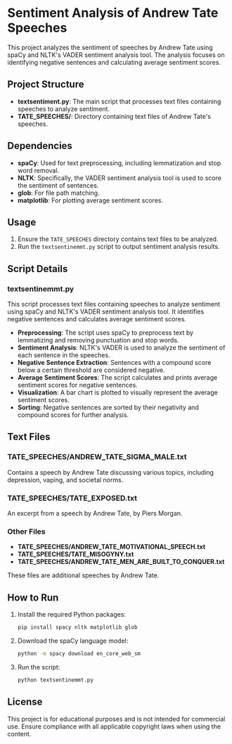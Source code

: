# Sentiment Analysis of Andrew Tate Speeches

This project analyzes the sentiment of speeches by Andrew Tate using spaCy and NLTK's VADER sentiment analysis tool. The analysis focuses on identifying negative sentences and calculating average sentiment scores.

## Project Structure

- **textsentiment.py**: The main script that processes text files containing speeches to analyze sentiment.
- **TATE_SPEECHES/**: Directory containing text files of Andrew Tate's speeches.

## Dependencies

- **spaCy**: Used for text preprocessing, including lemmatization and stop word removal.
- **NLTK**: Specifically, the VADER sentiment analysis tool is used to score the sentiment of sentences.
- **glob**: For file path matching.
- **matplotlib**: For plotting average sentiment scores.

## Usage

1. Ensure the `TATE_SPEECHES` directory contains text files to be analyzed.
2. Run the `textsentinemmt.py` script to output sentiment analysis results.

## Script Details

### textsentinemmt.py

This script processes text files containing speeches to analyze sentiment using spaCy and NLTK's VADER sentiment analysis tool. It identifies negative sentences and calculates average sentiment scores.

- **Preprocessing**: The script uses spaCy to preprocess text by lemmatizing and removing punctuation and stop words.
- **Sentiment Analysis**: NLTK's VADER is used to analyze the sentiment of each sentence in the speeches.
- **Negative Sentence Extraction**: Sentences with a compound score below a certain threshold are considered negative.
- **Average Sentiment Scores**: The script calculates and prints average sentiment scores for negative sentences.
- **Visualization**: A bar chart is plotted to visually represent the average sentiment scores.
- **Sorting**: Negative sentences are sorted by their negativity and compound scores for further analysis.

## Text Files

### TATE_SPEECHES/ANDREW_TATE_SIGMA_MALE.txt

Contains a speech by Andrew Tate discussing various topics, including depression, vaping, and societal norms.

### TATE_SPEECHES/TATE_EXPOSED.txt

An excerpt from a speech by Andrew Tate, by Piers Morgan.

### Other Files

- **TATE_SPEECHES/ANDREW_TATE_MOTIVATIONAL_SPEECH.txt**
- **TATE_SPEECHES/TATE_MISOGYNY.txt**
- **TATE_SPEECHES/ANDREW_TATE_MEN_ARE_BUILT_TO_CONQUER.txt**

These files are additional speeches by Andrew Tate.

## How to Run

1. Install the required Python packages:
   ```bash
   pip install spacy nltk matplotlib glob
   ```
2. Download the spaCy language model:
   ```bash
   python -m spacy download en_core_web_sm
   ```
3. Run the script:
   ```bash
   python textsentinemmt.py
   ```

## License

This project is for educational purposes and is not intended for commercial use. Ensure compliance with all applicable copyright laws when using the content.
